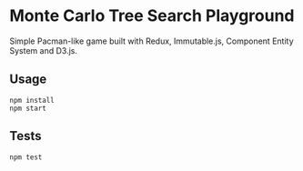 # Monte Carlo Tree Search Playground

Simple Pacman-like game built with Redux, Immutable.js, Component Entity System
and D3.js.

## Usage

```shell
npm install
npm start
```


## Tests

```shell
npm test
```
